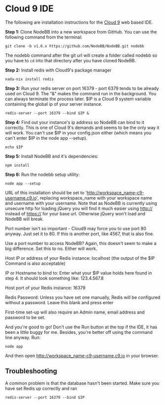 Cloud 9 IDE
===========

The following are installation instructions for the [Cloud
9](https://c9.io/) web based IDE.

**Step 1:** Clone NodeBB into a new workspace from GitHub. You can use
the following command from the terminal:

```
git clone -b v1.6.x https://github.com/NodeBB/NodeBB.git nodebb
```

The nodebb command after the git url will create a folder called nodebb
so you have to `cd` into that directory after you have cloned NodeBB.

**Step 2:** Install redis with Cloud9's package manager

```
nada-nix install redis
```

**Step 3:** Run your redis server on port 16379 - port 6379 tends to be
already used on Cloud 9. The "&" makes the command run in the
background. You can always terminate the process later. \$IP is a Cloud
9 system variable containing the global ip of your server instance.

```
redis-server --port 16379 --bind $IP &
```

**Step 4:** Find out your instance's ip address so NodeBB can bind to it
correctly. This is one of Cloud 9's demands and seems to be the only way
it will work. You can't use \$IP in your config.json either (which means
you can't enter \$IP in the node app --setup).

```
echo $IP
```

**Step 5:** Install NodeBB and it's dependencies:

```
npm install
```

**Step 6:** Run the nodebb setup utility:

```
node app --setup
```

URL of this installation should be set to
'<http://workspace_name-c9-username.c9.io>', replacing workspace\_name
with your workspace name and username with your username. Note that as
NodeBB is currently using unsecure http for loading jQuery you will find
it much easier using <http://> instead of <https://> for your base url.
Otherwise jQuery won't load and NodeBB will break.

Port number isn't so important - Cloud9 may force you to use port 80
anyway. Just set it to 80. If this is another port, like 4567, that is
also fine.

Use a port number to access NodeBB? Again, this doesn't seem to make a
big difference. Set this to no. Either will work.

Host IP or address of your Redis instance: localhost (the output of the
\$IP Command is also acceptable)

IP or Hostname to bind to: Enter what your \$IP value holds here found
in step 4. It should look something like: 123.4.567.8

Host port of your Redis instance: 16379

Redis Password: Unless you have set one manually, Redis will be
configured without a password. Leave this blank and press enter

First-time set-up will also require an Admin name, email address and
password to be set.

And you're good to go! Don't use the Run button at the top if the IDE,
it has been a little buggy for me. Besides, you're better off using the
command line anyway. Run:

```
node app
```

And then open <http://workspace_name-c9-username.c9.io> in your browser.

Troubleshooting
---------------

A common problem is that the database hasn't been started. Make sure you
have set Redis up correctly and ran

```
redis-server --port 16379 --bind $IP
```
